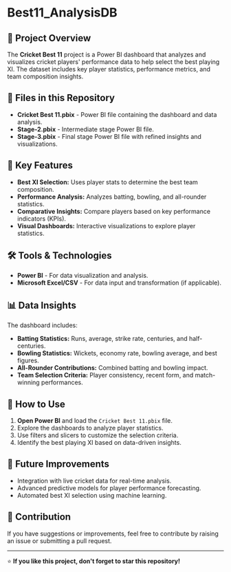# Best11_AnalysisDB


## 📌 Project Overview
The **Cricket Best 11** project is a Power BI dashboard that analyzes and visualizes cricket players' performance data to help select the best playing XI. The dataset includes key player statistics, performance metrics, and team composition insights.

## 📂 Files in this Repository
- **Cricket Best 11.pbix** - Power BI file containing the dashboard and data analysis.
- **Stage-2.pbix** - Intermediate stage Power BI file.
- **Stage-3.pbix** - Final stage Power BI file with refined insights and visualizations.

## 🎯 Key Features
- **Best XI Selection:** Uses player stats to determine the best team composition.
- **Performance Analysis:** Analyzes batting, bowling, and all-rounder statistics.
- **Comparative Insights:** Compare players based on key performance indicators (KPIs).
- **Visual Dashboards:** Interactive visualizations to explore player statistics.

## 🛠 Tools & Technologies
- **Power BI** - For data visualization and analysis.
- **Microsoft Excel/CSV** - For data input and transformation (if applicable).

## 📊 Data Insights
The dashboard includes:
- **Batting Statistics:** Runs, average, strike rate, centuries, and half-centuries.
- **Bowling Statistics:** Wickets, economy rate, bowling average, and best figures.
- **All-Rounder Contributions:** Combined batting and bowling impact.
- **Team Selection Criteria:** Player consistency, recent form, and match-winning performances.

## 🚀 How to Use
1. **Open Power BI** and load the `Cricket Best 11.pbix` file.
2. Explore the dashboards to analyze player statistics.
3. Use filters and slicers to customize the selection criteria.
4. Identify the best playing XI based on data-driven insights.

## 📌 Future Improvements
- Integration with live cricket data for real-time analysis.
- Advanced predictive models for player performance forecasting.
- Automated best XI selection using machine learning.

## 🤝 Contribution
If you have suggestions or improvements, feel free to contribute by raising an issue or submitting a pull request.

---

⭐ **If you like this project, don't forget to star this repository!**

